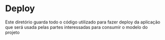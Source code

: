 # Deploy

Este diretório guarda todo o código utilizado para fazer deploy da aplicação que será usada pelas partes interessadas para consumir o modelo do projeto